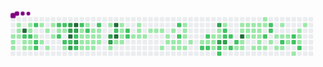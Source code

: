 <svg viewBox="-16 -32 880 192" width="880" height="192" xmlns="http://www.w3.org/2000/svg"><style>@keyframes c0{.94%{fill:var(--c1)}.96%,to{fill:var(--ce)}}@keyframes c1{1.1%{fill:var(--c1)}1.12%,to{fill:var(--ce)}}@keyframes c2{1.26%{fill:var(--c1)}1.28%,to{fill:var(--ce)}}@keyframes c3{.47%{fill:var(--c1)}.49%,to{fill:var(--ce)}}@keyframes c4{.63%{fill:var(--c1)}.65%,to{fill:var(--ce)}}@keyframes c5{.78%{fill:var(--c1)}.8%,to{fill:var(--ce)}}@keyframes c6{98.72%{fill:var(--c4)}98.74%,to{fill:var(--ce)}}@keyframes c7{65.49%{fill:var(--c2)}65.51%,to{fill:var(--ce)}}@keyframes c8{2.06%{fill:var(--c1)}2.08%,to{fill:var(--ce)}}@keyframes c9{1.58%{fill:var(--c1)}1.6%,to{fill:var(--ce)}}@keyframes ca{3.01%{fill:var(--c1)}3.03%,to{fill:var(--ce)}}@keyframes cb{3.17%{fill:var(--c1)}3.19%,to{fill:var(--ce)}}@keyframes cc{65.33%{fill:var(--c2)}65.35%,to{fill:var(--ce)}}@keyframes cd{1.9%{fill:var(--c1)}1.92%,to{fill:var(--ce)}}@keyframes ce{1.74%{fill:var(--c1)}1.76%,to{fill:var(--ce)}}@keyframes cf{64.85%{fill:var(--c2)}64.87%,to{fill:var(--ce)}}@keyframes cg{3.49%{fill:var(--c1)}3.51%,to{fill:var(--ce)}}@keyframes ch{65.97%{fill:var(--c2)}65.99%,to{fill:var(--ce)}}@keyframes ci{66.13%{fill:var(--c2)}66.15%,to{fill:var(--ce)}}@keyframes cj{22.09%{fill:var(--c1)}22.11%,to{fill:var(--ce)}}@keyframes ck{3.81%{fill:var(--c1)}3.83%,to{fill:var(--ce)}}@keyframes cl{22.41%{fill:var(--c1)}22.43%,to{fill:var(--ce)}}@keyframes cm{4.12%{fill:var(--c1)}4.14%,to{fill:var(--ce)}}@keyframes cn{21.77%{fill:var(--c1)}21.79%,to{fill:var(--ce)}}@keyframes co{22.72%{fill:var(--c1)}22.74%,to{fill:var(--ce)}}@keyframes cp{64.22%{fill:var(--c2)}64.24%,to{fill:var(--ce)}}@keyframes cq{46.57%{fill:var(--c1)}46.59%,to{fill:var(--ce)}}@keyframes cr{63.9%{fill:var(--c2)}63.92%,to{fill:var(--ce)}}@keyframes cs{46.89%{fill:var(--c2)}46.91%,to{fill:var(--ce)}}@keyframes ct{46.73%{fill:var(--c1)}46.75%,to{fill:var(--ce)}}@keyframes cu{63.58%{fill:var(--c2)}63.6%,to{fill:var(--ce)}}@keyframes cv{4.6%{fill:var(--c1)}4.62%,to{fill:var(--ce)}}@keyframes cw{85.2%{fill:var(--c3)}85.22%,to{fill:var(--ce)}}@keyframes cx{85.05%{fill:var(--c3)}85.07%,to{fill:var(--ce)}}@keyframes cy{97.29%{fill:var(--c4)}97.31%,to{fill:var(--ce)}}@keyframes cz{83.77%{fill:var(--c2)}83.79%,to{fill:var(--ce)}}@keyframes c10{84.25%{fill:var(--c3)}84.27%,to{fill:var(--ce)}}@keyframes c11{96.81%{fill:var(--c4)}96.83%,to{fill:var(--ce)}}@keyframes c12{82.02%{fill:var(--c3)}82.04%,to{fill:var(--ce)}}@keyframes c13{81.87%{fill:var(--c2)}81.89%,to{fill:var(--ce)}}@keyframes c14{83.93%{fill:var(--c3)}83.95%,to{fill:var(--ce)}}@keyframes c15{62.79%{fill:var(--c2)}62.81%,to{fill:var(--ce)}}@keyframes c16{61.99%{fill:var(--c2)}62.01%,to{fill:var(--ce)}}@keyframes c17{48.8%{fill:var(--c1)}48.82%,to{fill:var(--ce)}}@keyframes c18{6.99%{fill:var(--c1)}7.01%,to{fill:var(--ce)}}@keyframes c19{7.14%{fill:var(--c1)}7.16%,to{fill:var(--ce)}}@keyframes c1a{5.4%{fill:var(--c1)}5.42%,to{fill:var(--ce)}}@keyframes c1b{20.18%{fill:var(--c1)}20.2%,to{fill:var(--ce)}}@keyframes c1c{48.96%{fill:var(--c2)}48.98%,to{fill:var(--ce)}}@keyframes c1d{6.83%{fill:var(--c1)}6.85%,to{fill:var(--ce)}}@keyframes c1e{7.3%{fill:var(--c1)}7.32%,to{fill:var(--ce)}}@keyframes c1f{5.55%{fill:var(--c1)}5.57%,to{fill:var(--ce)}}@keyframes c1g{6.51%{fill:var(--c1)}6.53%,to{fill:var(--ce)}}@keyframes c1h{6.67%{fill:var(--c1)}6.69%,to{fill:var(--ce)}}@keyframes c1i{5.87%{fill:var(--c1)}5.89%,to{fill:var(--ce)}}@keyframes c1j{5.71%{fill:var(--c1)}5.73%,to{fill:var(--ce)}}@keyframes c1k{61.52%{fill:var(--c2)}61.54%,to{fill:var(--ce)}}@keyframes c1l{6.35%{fill:var(--c1)}6.37%,to{fill:var(--ce)}}@keyframes c1m{6.19%{fill:var(--c1)}6.21%,to{fill:var(--ce)}}@keyframes c1n{6.03%{fill:var(--c1)}6.05%,to{fill:var(--ce)}}@keyframes c1o{19.23%{fill:var(--c1)}19.25%,to{fill:var(--ce)}}@keyframes c1p{86.95%{fill:var(--c3)}86.97%,to{fill:var(--ce)}}@keyframes c1q{87.11%{fill:var(--c3)}87.13%,to{fill:var(--ce)}}@keyframes c1r{8.1%{fill:var(--c1)}8.12%,to{fill:var(--ce)}}@keyframes c1s{95.7%{fill:var(--c4)}95.72%,to{fill:var(--ce)}}@keyframes c1t{60.88%{fill:var(--c2)}60.9%,to{fill:var(--ce)}}@keyframes c1u{95.38%{fill:var(--c4)}95.4%,to{fill:var(--ce)}}@keyframes c1v{8.42%{fill:var(--c1)}8.44%,to{fill:var(--ce)}}@keyframes c1w{9.05%{fill:var(--c1)}9.07%,to{fill:var(--ce)}}@keyframes c1x{8.89%{fill:var(--c1)}8.91%,to{fill:var(--ce)}}@keyframes c1y{8.73%{fill:var(--c1)}8.75%,to{fill:var(--ce)}}@keyframes c1z{8.58%{fill:var(--c1)}8.6%,to{fill:var(--ce)}}@keyframes c20{60.24%{fill:var(--c2)}60.26%,to{fill:var(--ce)}}@keyframes c21{60.4%{fill:var(--c2)}60.42%,to{fill:var(--ce)}}@keyframes c22{17.96%{fill:var(--c1)}17.98%,to{fill:var(--ce)}}@keyframes c23{9.53%{fill:var(--c1)}9.55%,to{fill:var(--ce)}}@keyframes c24{9.69%{fill:var(--c1)}9.71%,to{fill:var(--ce)}}@keyframes c25{9.85%{fill:var(--c1)}9.87%,to{fill:var(--ce)}}@keyframes c26{10.01%{fill:var(--c1)}10.03%,to{fill:var(--ce)}}@keyframes c27{10.32%{fill:var(--c1)}10.34%,to{fill:var(--ce)}}@keyframes c28{10.48%{fill:var(--c1)}10.5%,to{fill:var(--ce)}}@keyframes c29{10.64%{fill:var(--c1)}10.66%,to{fill:var(--ce)}}@keyframes c2a{16.84%{fill:var(--c1)}16.86%,to{fill:var(--ce)}}@keyframes c2b{16.05%{fill:var(--c1)}16.07%,to{fill:var(--ce)}}@keyframes c2c{15.89%{fill:var(--c1)}15.91%,to{fill:var(--ce)}}@keyframes c2d{10.96%{fill:var(--c1)}10.98%,to{fill:var(--ce)}}@keyframes c2e{15.73%{fill:var(--c1)}15.75%,to{fill:var(--ce)}}@keyframes c2f{16.52%{fill:var(--c1)}16.54%,to{fill:var(--ce)}}@keyframes c2g{58.65%{fill:var(--c2)}58.67%,to{fill:var(--ce)}}@keyframes c2h{58.34%{fill:var(--c2)}58.36%,to{fill:var(--ce)}}@keyframes c2i{15.57%{fill:var(--c1)}15.59%,to{fill:var(--ce)}}@keyframes c2j{15.41%{fill:var(--c1)}15.43%,to{fill:var(--ce)}}@keyframes c2k{11.44%{fill:var(--c1)}11.46%,to{fill:var(--ce)}}@keyframes c2l{11.28%{fill:var(--c1)}11.3%,to{fill:var(--ce)}}@keyframes c2m{12.07%{fill:var(--c1)}12.09%,to{fill:var(--ce)}}@keyframes c2n{15.25%{fill:var(--c1)}15.27%,to{fill:var(--ce)}}@keyframes c2o{12.39%{fill:var(--c1)}12.41%,to{fill:var(--ce)}}@keyframes c2p{12.71%{fill:var(--c1)}12.73%,to{fill:var(--ce)}}@keyframes c2q{56.11%{fill:var(--c2)}56.13%,to{fill:var(--ce)}}@keyframes c2r{55.63%{fill:var(--c2)}55.65%,to{fill:var(--ce)}}@keyframes c2s{12.87%{fill:var(--c1)}12.89%,to{fill:var(--ce)}}@keyframes c2t{55.95%{fill:var(--c2)}55.97%,to{fill:var(--ce)}}@keyframes c2u{13.19%{fill:var(--c1)}13.21%,to{fill:var(--ce)}}@keyframes c2v{13.03%{fill:var(--c1)}13.05%,to{fill:var(--ce)}}@keyframes c2w{14.14%{fill:var(--c1)}14.16%,to{fill:var(--ce)}}@keyframes c2x{90.93%{fill:var(--c3)}90.95%,to{fill:var(--ce)}}@keyframes c2y{13.5%{fill:var(--c1)}13.52%,to{fill:var(--ce)}}@keyframes c2z{13.34%{fill:var(--c1)}13.36%,to{fill:var(--ce)}}@keyframes c30{90.13%{fill:var(--c3)}90.15%,to{fill:var(--ce)}}@keyframes c31{56.91%{fill:var(--c2)}56.93%,to{fill:var(--ce)}}@keyframes c32{56.75%{fill:var(--c2)}56.77%,to{fill:var(--ce)}}@keyframes c33{28.45%{fill:var(--c1)}28.47%,to{fill:var(--ce)}}@keyframes c34{55%{fill:var(--c2)}55.02%,to{fill:var(--ce)}}@keyframes c35{54.84%{fill:var(--c2)}54.86%,to{fill:var(--ce)}}@keyframes c36{90.29%{fill:var(--c3)}90.31%,to{fill:var(--ce)}}@keyframes c37{53.89%{fill:var(--c1)}53.91%,to{fill:var(--ce)}}@keyframes c38{54.68%{fill:var(--c2)}54.7%,to{fill:var(--ce)}}@keyframes c39{54.04%{fill:var(--c2)}54.06%,to{fill:var(--ce)}}@keyframes c3a{54.36%{fill:var(--c2)}54.38%,to{fill:var(--ce)}}@keyframes c3b{35.76%{fill:var(--c1)}35.78%,to{fill:var(--ce)}}@keyframes c3c{28.92%{fill:var(--c1)}28.94%,to{fill:var(--ce)}}@keyframes c3d{31.31%{fill:var(--c1)}31.33%,to{fill:var(--ce)}}@keyframes c3e{91.88%{fill:var(--c4)}91.9%,to{fill:var(--ce)}}@keyframes c3f{35.13%{fill:var(--c1)}35.15%,to{fill:var(--ce)}}@keyframes c3g{34.97%{fill:var(--c1)}34.99%,to{fill:var(--ce)}}@keyframes c3h{29.08%{fill:var(--c1)}29.1%,to{fill:var(--ce)}}@keyframes c3i{31.15%{fill:var(--c1)}31.17%,to{fill:var(--ce)}}@keyframes c3j{31.95%{fill:var(--c1)}31.97%,to{fill:var(--ce)}}@keyframes c3k{29.24%{fill:var(--c1)}29.26%,to{fill:var(--ce)}}@keyframes c3l{30.99%{fill:var(--c1)}31.01%,to{fill:var(--ce)}}@keyframes c3m{32.1%{fill:var(--c1)}32.12%,to{fill:var(--ce)}}@keyframes c3n{34.65%{fill:var(--c1)}34.67%,to{fill:var(--ce)}}@keyframes c3o{29.4%{fill:var(--c1)}29.42%,to{fill:var(--ce)}}@keyframes c3p{30.2%{fill:var(--c1)}30.22%,to{fill:var(--ce)}}@keyframes c3q{32.26%{fill:var(--c1)}32.28%,to{fill:var(--ce)}}@keyframes c3r{32.42%{fill:var(--c1)}32.44%,to{fill:var(--ce)}}@keyframes c3s{34.49%{fill:var(--c1)}34.51%,to{fill:var(--ce)}}@keyframes c3t{29.72%{fill:var(--c1)}29.74%,to{fill:var(--ce)}}@keyframes c3u{29.56%{fill:var(--c1)}29.58%,to{fill:var(--ce)}}@keyframes c3v{73.12%{fill:var(--c2)}73.14%,to{fill:var(--ce)}}@keyframes c3w{34.33%{fill:var(--c1)}34.35%,to{fill:var(--ce)}}@keyframes c3x{73.6%{fill:var(--c2)}73.62%,to{fill:var(--ce)}}@keyframes c3y{73.44%{fill:var(--c2)}73.46%,to{fill:var(--ce)}}@keyframes c3z{32.74%{fill:var(--c1)}32.76%,to{fill:var(--ce)}}@keyframes c40{33.06%{fill:var(--c1)}33.08%,to{fill:var(--ce)}}@keyframes c41{34.01%{fill:var(--c1)}34.03%,to{fill:var(--ce)}}@keyframes c42{39.58%{fill:var(--c1)}39.6%,to{fill:var(--ce)}}@keyframes c43{33.22%{fill:var(--c1)}33.24%,to{fill:var(--ce)}}@keyframes c44{74.39%{fill:var(--c2)}74.41%,to{fill:var(--ce)}}@keyframes c45{33.85%{fill:var(--c1)}33.87%,to{fill:var(--ce)}}@keyframes c46{33.38%{fill:var(--c1)}33.4%,to{fill:var(--ce)}}@keyframes c47{33.54%{fill:var(--c1)}33.56%,to{fill:var(--ce)}}@keyframes c48{74.87%{fill:var(--c2)}74.89%,to{fill:var(--ce)}}@keyframes c49{74.71%{fill:var(--c2)}74.73%,to{fill:var(--ce)}}@keyframes c4a{37.51%{fill:var(--c1)}37.53%,to{fill:var(--ce)}}@keyframes c4b{38.62%{fill:var(--c1)}38.64%,to{fill:var(--ce)}}@keyframes c4c{38.46%{fill:var(--c1)}38.48%,to{fill:var(--ce)}}@keyframes c4d{38.3%{fill:var(--c1)}38.32%,to{fill:var(--ce)}}@keyframes c4e{75.35%{fill:var(--c2)}75.37%,to{fill:var(--ce)}}@keyframes c4f{38.94%{fill:var(--c1)}38.96%,to{fill:var(--ce)}}@keyframes u0{.47%{transform:scale(0,1)}.49%,.63%{transform:scale(.01,1)}.65%,.78%{transform:scale(.02,1)}.8%,.94%{transform:scale(.03,1)}.96%,1.1%{transform:scale(.04,1)}1.12%,1.26%{transform:scale(.05,1)}1.28%,1.58%{transform:scale(.06,1)}1.6%,1.74%{transform:scale(.07,1)}1.76%,1.9%{transform:scale(.08,1)}1.92%,2.06%{transform:scale(.09,1)}2.08%,3.01%,3.03%,3.17%{transform:scale(.1,1)}3.19%,3.49%{transform:scale(.11,1)}3.51%,3.81%{transform:scale(.12,1)}3.83%,4.12%{transform:scale(.13,1)}4.14%,4.6%{transform:scale(.14,1)}4.62%,5.4%{transform:scale(.15,1)}5.42%,5.55%{transform:scale(.16,1)}5.57%,5.71%{transform:scale(.17,1)}5.73%,5.87%{transform:scale(.18,1)}5.89%,6.03%{transform:scale(.19,1)}6.05%,6.19%{transform:scale(.2,1)}6.21%,6.35%{transform:scale(.21,1)}6.37%,6.51%{transform:scale(.22,1)}6.53%,6.67%{transform:scale(.23,1)}6.69%,6.83%{transform:scale(.24,1)}6.85%,6.99%{transform:scale(.25,1)}7.01%,7.14%{transform:scale(.26,1)}7.16%,7.3%{transform:scale(.27,1)}7.32%,8.1%{transform:scale(.28,1)}8.12%,8.42%{transform:scale(.29,1)}8.44%,8.58%,8.6%,8.73%{transform:scale(.3,1)}8.75%,8.89%{transform:scale(.31,1)}8.91%,9.05%{transform:scale(.32,1)}9.07%,9.53%{transform:scale(.33,1)}9.55%,9.69%{transform:scale(.34,1)}9.71%,9.85%{transform:scale(.35,1)}10.01%,9.87%{transform:scale(.36,1)}10.03%,10.32%{transform:scale(.37,1)}10.34%,10.48%{transform:scale(.38,1)}10.5%,10.64%{transform:scale(.39,1)}10.66%,10.96%{transform:scale(.4,1)}10.98%,11.28%{transform:scale(.41,1)}11.3%,11.44%{transform:scale(.42,1)}11.46%,12.07%{transform:scale(.43,1)}12.09%,12.39%{transform:scale(.44,1)}12.41%,12.71%{transform:scale(.45,1)}12.73%,12.87%{transform:scale(.46,1)}12.89%,13.03%{transform:scale(.47,1)}13.05%,13.19%{transform:scale(.48,1)}13.21%,13.34%{transform:scale(.49,1)}13.36%,13.5%,13.52%,14.14%{transform:scale(.5,1)}14.16%,15.25%{transform:scale(.51,1)}15.27%,15.41%{transform:scale(.52,1)}15.43%,15.57%{transform:scale(.53,1)}15.59%,15.73%{transform:scale(.54,1)}15.75%,15.89%{transform:scale(.55,1)}15.91%,16.05%{transform:scale(.56,1)}16.07%,16.52%{transform:scale(.57,1)}16.54%,16.84%{transform:scale(.58,1)}16.86%,17.96%{transform:scale(.59,1)}17.98%,19.23%{transform:scale(.6,1)}19.25%,20.18%{transform:scale(.61,1)}20.2%,21.77%{transform:scale(.62,1)}21.79%,22.09%{transform:scale(.63,1)}22.11%,22.41%{transform:scale(.64,1)}22.43%,22.72%{transform:scale(.65,1)}22.74%,28.45%{transform:scale(.66,1)}28.47%,28.92%{transform:scale(.67,1)}28.94%,29.08%{transform:scale(.68,1)}29.1%,29.24%{transform:scale(.69,1)}29.26%,29.4%,29.42%,29.56%{transform:scale(.7,1)}29.58%,29.72%{transform:scale(.71,1)}29.74%,30.2%{transform:scale(.72,1)}30.22%,30.99%{transform:scale(.73,1)}31.01%,31.15%{transform:scale(.74,1)}31.17%,31.31%{transform:scale(.75,1)}31.33%,31.95%{transform:scale(.76,1)}31.97%,32.1%{transform:scale(.77,1)}32.12%,32.26%{transform:scale(.78,1)}32.28%,32.42%{transform:scale(.79,1)}32.44%,32.74%{transform:scale(.8,1)}32.76%,33.06%{transform:scale(.81,1)}33.08%,33.22%{transform:scale(.82,1)}33.24%,33.38%{transform:scale(.83,1)}33.4%,33.54%{transform:scale(.84,1)}33.56%,33.85%{transform:scale(.85,1)}33.87%,34.01%{transform:scale(.86,1)}34.03%,34.33%{transform:scale(.87,1)}34.35%,34.49%{transform:scale(.88,1)}34.51%,34.65%{transform:scale(.89,1)}34.67%,34.97%,34.99%,35.13%{transform:scale(.9,1)}35.15%,35.76%{transform:scale(.91,1)}35.78%,37.51%{transform:scale(.92,1)}37.53%,38.3%{transform:scale(.93,1)}38.32%,38.46%{transform:scale(.94,1)}38.48%,38.62%{transform:scale(.95,1)}38.64%,38.94%{transform:scale(.96,1)}38.96%,39.58%{transform:scale(.97,1)}39.6%,46.57%{transform:scale(.98,1)}46.59%,46.73%{transform:scale(.99,1)}46.75%,to{transform:scale(1,1)}}@keyframes u1{46.89%{transform:scale(0,1)}46.91%,to{transform:scale(1,1)}}@keyframes u2{48.8%{transform:scale(0,1)}48.82%,to{transform:scale(1,1)}}@keyframes u3{48.96%{transform:scale(0,1)}48.98%,to{transform:scale(1,1)}}@keyframes u4{53.89%{transform:scale(0,1)}53.91%,to{transform:scale(1,1)}}@keyframes u5{54.04%{transform:scale(0,1)}54.06%,54.36%{transform:scale(.03,1)}54.38%,54.68%{transform:scale(.06,1)}54.7%,54.84%{transform:scale(.09,1)}54.86%,55%{transform:scale(.12,1)}55.02%,55.63%{transform:scale(.15,1)}55.65%,55.95%{transform:scale(.18,1)}55.97%,56.11%{transform:scale(.21,1)}56.13%,56.75%{transform:scale(.24,1)}56.77%,56.91%{transform:scale(.26,1)}56.93%,58.34%{transform:scale(.29,1)}58.36%,58.65%{transform:scale(.32,1)}58.67%,60.24%{transform:scale(.35,1)}60.26%,60.4%{transform:scale(.38,1)}60.42%,60.88%{transform:scale(.41,1)}60.9%,61.52%{transform:scale(.44,1)}61.54%,61.99%{transform:scale(.47,1)}62.01%,62.79%{transform:scale(.5,1)}62.81%,63.58%{transform:scale(.53,1)}63.6%,63.9%{transform:scale(.56,1)}63.92%,64.22%{transform:scale(.59,1)}64.24%,64.85%{transform:scale(.62,1)}64.87%,65.33%{transform:scale(.65,1)}65.35%,65.49%{transform:scale(.68,1)}65.51%,65.97%{transform:scale(.71,1)}65.99%,66.13%{transform:scale(.74,1)}66.15%,73.12%{transform:scale(.76,1)}73.14%,73.44%{transform:scale(.79,1)}73.46%,73.6%{transform:scale(.82,1)}73.62%,74.39%{transform:scale(.85,1)}74.41%,74.71%{transform:scale(.88,1)}74.73%,74.87%{transform:scale(.91,1)}74.89%,75.35%{transform:scale(.94,1)}75.37%,81.87%{transform:scale(.97,1)}81.89%,to{transform:scale(1,1)}}@keyframes u6{82.02%{transform:scale(0,1)}82.04%,to{transform:scale(1,1)}}@keyframes u7{83.77%{transform:scale(0,1)}83.79%,to{transform:scale(1,1)}}@keyframes u8{83.93%{transform:scale(0,1)}83.95%,84.25%{transform:scale(.11,1)}84.27%,85.05%{transform:scale(.22,1)}85.07%,85.2%{transform:scale(.33,1)}85.22%,86.95%{transform:scale(.44,1)}86.97%,87.11%{transform:scale(.56,1)}87.13%,90.13%{transform:scale(.67,1)}90.15%,90.29%{transform:scale(.78,1)}90.31%,90.93%{transform:scale(.89,1)}90.95%,to{transform:scale(1,1)}}@keyframes u9{91.88%{transform:scale(0,1)}91.9%,95.38%{transform:scale(.17,1)}95.4%,95.7%{transform:scale(.33,1)}95.72%,96.81%{transform:scale(.5,1)}96.83%,97.29%{transform:scale(.67,1)}97.31%,98.72%{transform:scale(.83,1)}98.74%,to{transform:scale(1,1)}}@keyframes s0{0%,99.84%{transform:translate(0,-16px)}.16%{transform:translate(0,0)}.32%{transform:translate(16px,0)}.79%{transform:translate(16px,48px)}.95%{transform:translate(0,48px)}1.27%{transform:translate(0,80px)}1.75%{transform:translate(48px,80px)}1.91%{transform:translate(48px,64px)}2.23%{transform:translate(16px,64px)}2.7%{transform:translate(16px,16px)}3.02%,65.02%{transform:translate(48px,16px)}3.18%{transform:translate(48px,32px)}3.34%{transform:translate(64px,32px)}3.5%{transform:translate(64px,48px)}3.66%{transform:translate(80px,48px)}3.82%{transform:translate(80px,64px)}3.97%{transform:translate(96px,64px)}4.13%{transform:translate(96px,80px)}4.61%,66.93%{transform:translate(144px,80px)}4.77%,63.28%,67.09%,83.31%{transform:translate(144px,96px)}5.25%,82.83%{transform:translate(192px,96px)}5.41%,62.64%,81.4%{transform:translate(192px,80px)}5.72%{transform:translate(224px,80px)}5.88%{transform:translate(224px,64px)}6.04%{transform:translate(240px,64px)}6.36%{transform:translate(240px,32px)}6.52%{transform:translate(224px,32px)}48.33%,6.68%{transform:translate(224px,48px)}48.65%,7%,81.72%{transform:translate(192px,48px)}7.15%{transform:translate(192px,64px)}7.79%{transform:translate(256px,64px)}7.95%{transform:translate(256px,80px)}8.27%{transform:translate(288px,80px)}8.43%{transform:translate(288px,64px)}8.59%{transform:translate(304px,64px)}9.06%{transform:translate(304px,16px)}9.54%{transform:translate(352px,16px)}9.86%{transform:translate(352px,48px)}10.17%{transform:translate(384px,48px)}10.33%{transform:translate(384px,32px)}11.29%,11.92%{transform:translate(480px,32px)}11.45%{transform:translate(480px,16px)}11.61%{transform:translate(496px,16px)}11.76%{transform:translate(496px,32px)}12.24%{transform:translate(480px,64px)}13.04%{transform:translate(560px,64px)}13.2%,57.39%{transform:translate(560px,48px)}13.35%{transform:translate(576px,48px)}13.51%,91.1%{transform:translate(576px,32px)}13.67%{transform:translate(560px,32px)}14.31%{transform:translate(560px,96px)}14.79%{transform:translate(512px,96px)}14.94%{transform:translate(512px,80px)}15.42%{transform:translate(464px,80px)}15.58%{transform:translate(464px,64px)}15.9%{transform:translate(432px,64px)}16.06%{transform:translate(432px,48px)}16.22%{transform:translate(448px,48px)}16.53%{transform:translate(448px,80px)}16.85%{transform:translate(416px,80px)}17.17%{transform:translate(416px,48px)}17.97%{transform:translate(336px,48px)}18.44%{transform:translate(336px,0)}19.08%,86.49%{transform:translate(272px,0)}19.24%,61.21%{transform:translate(272px,16px)}19.4%{transform:translate(256px,16px)}19.55%{transform:translate(256px,0)}20.03%{transform:translate(208px,0)}20.19%{transform:translate(208px,16px)}20.35%{transform:translate(224px,16px)}20.51%,47.85%{transform:translate(224px,0)}21.62%,23.53%,46.1%{transform:translate(112px,0)}21.78%{transform:translate(112px,16px)}22.1%{transform:translate(80px,16px)}22.26%{transform:translate(80px,32px)}22.58%,23.21%,46.42%{transform:translate(112px,32px)}22.73%{transform:translate(112px,48px)}22.89%{transform:translate(96px,48px)}23.05%{transform:translate(96px,32px)}28.3%{transform:translate(592px,0)}28.46%,90.78%{transform:translate(592px,16px)}29.57%,30.52%{transform:translate(704px,16px)}29.73%{transform:translate(704px,0)}29.89%{transform:translate(688px,0)}30.21%{transform:translate(688px,32px)}30.37%{transform:translate(704px,32px)}30.84%{transform:translate(672px,16px)}31%{transform:translate(672px,32px)}31.32%,91.73%{transform:translate(640px,32px)}31.48%{transform:translate(640px,16px)}31.64%{transform:translate(656px,16px)}31.96%{transform:translate(656px,48px)}32.27%{transform:translate(688px,48px)}32.43%{transform:translate(688px,64px)}32.91%{transform:translate(736px,64px)}33.07%{transform:translate(736px,48px)}33.39%{transform:translate(768px,48px)}33.7%{transform:translate(768px,80px)}34.98%{transform:translate(640px,80px)}35.14%{transform:translate(640px,64px)}35.29%{transform:translate(656px,64px)}35.45%{transform:translate(656px,80px)}35.77%,54.21%{transform:translate(624px,80px)}35.93%{transform:translate(624px,96px)}37.84%{transform:translate(816px,96px)}38.16%{transform:translate(816px,64px)}38.31%{transform:translate(800px,64px)}38.63%{transform:translate(800px,32px)}38.79%{transform:translate(816px,32px)}38.95%{transform:translate(816px,16px)}39.75%{transform:translate(736px,16px)}39.9%{transform:translate(736px,0)}46.74%,97.62%{transform:translate(144px,32px)}47.06%{transform:translate(144px,0)}48.81%,82.19%{transform:translate(192px,32px)}48.97%{transform:translate(208px,32px)}49.6%{transform:translate(208px,96px)}52.46%{transform:translate(496px,96px)}52.62%{transform:translate(496px,112px)}53.58%{transform:translate(592px,112px)}53.9%{transform:translate(592px,80px)}54.53%{transform:translate(624px,48px)}54.85%{transform:translate(592px,48px)}55.01%{transform:translate(592px,32px)}55.48%{transform:translate(544px,32px)}55.96%{transform:translate(544px,80px)}56.12%{transform:translate(528px,80px)}56.28%{transform:translate(528px,96px)}56.76%{transform:translate(576px,96px)}56.92%{transform:translate(576px,80px)}57.07%{transform:translate(560px,80px)}58.35%{transform:translate(464px,48px)}58.66%{transform:translate(464px,16px)}60.1%{transform:translate(320px,16px)}60.41%{transform:translate(320px,48px)}60.57%{transform:translate(304px,48px)}60.73%{transform:translate(304px,32px)}61.05%{transform:translate(272px,32px)}62%{transform:translate(192px,16px)}62.8%,84.1%{transform:translate(176px,80px)}62.96%{transform:translate(176px,96px)}63.75%,97.46%{transform:translate(144px,48px)}63.91%{transform:translate(128px,48px)}64.23%{transform:translate(128px,16px)}65.34%{transform:translate(48px,48px)}65.5%{transform:translate(32px,48px)}65.66%{transform:translate(32px,64px)}65.98%{transform:translate(64px,64px)}66.14%{transform:translate(64px,80px)}72.66%{transform:translate(704px,96px)}73.13%{transform:translate(704px,48px)}73.29%{transform:translate(720px,48px)}73.61%{transform:translate(720px,16px)}73.93%{transform:translate(752px,16px)}74.4%{transform:translate(752px,64px)}74.72%{transform:translate(784px,64px)}74.88%{transform:translate(784px,48px)}75.04%{transform:translate(800px,48px)}75.36%{transform:translate(800px,80px)}81.88%{transform:translate(176px,48px)}82.03%,84.9%{transform:translate(176px,32px)}83.62%{transform:translate(144px,64px)}83.94%,84.58%{transform:translate(176px,64px)}84.26%{transform:translate(160px,80px)}84.42%{transform:translate(160px,64px)}85.06%{transform:translate(160px,32px)}85.37%{transform:translate(160px,0)}87.12%{transform:translate(272px,64px)}90.3%{transform:translate(592px,64px)}90.94%{transform:translate(576px,16px)}91.89%{transform:translate(640px,48px)}95.39%{transform:translate(288px,48px)}95.71%{transform:translate(288px,16px)}96.98%{transform:translate(160px,16px)}97.3%{transform:translate(160px,48px)}98.73%{transform:translate(32px,32px)}99.05%{transform:translate(32px,0)}99.21%{transform:translate(48px,0)}99.36%{transform:translate(48px,-16px)}}@keyframes s1{0%,99.84%{transform:translate(16px,-16px)}.16%{transform:translate(0,-16px)}.32%{transform:translate(0,0)}.48%{transform:translate(16px,0)}.95%{transform:translate(16px,48px)}1.11%{transform:translate(0,48px)}1.43%{transform:translate(0,80px)}1.91%{transform:translate(48px,80px)}2.07%{transform:translate(48px,64px)}2.38%{transform:translate(16px,64px)}2.86%{transform:translate(16px,16px)}3.18%,65.18%{transform:translate(48px,16px)}3.34%{transform:translate(48px,32px)}3.5%{transform:translate(64px,32px)}3.66%{transform:translate(64px,48px)}3.82%{transform:translate(80px,48px)}3.97%{transform:translate(80px,64px)}4.13%{transform:translate(96px,64px)}4.29%{transform:translate(96px,80px)}4.77%,67.09%{transform:translate(144px,80px)}4.93%,63.43%,67.25%,83.47%{transform:translate(144px,96px)}5.41%,82.99%{transform:translate(192px,96px)}5.56%,62.8%,81.56%{transform:translate(192px,80px)}5.88%{transform:translate(224px,80px)}6.04%{transform:translate(224px,64px)}6.2%{transform:translate(240px,64px)}6.52%{transform:translate(240px,32px)}6.68%{transform:translate(224px,32px)}48.49%,6.84%{transform:translate(224px,48px)}48.81%,7.15%,81.88%{transform:translate(192px,48px)}7.31%{transform:translate(192px,64px)}7.95%{transform:translate(256px,64px)}8.11%{transform:translate(256px,80px)}8.43%{transform:translate(288px,80px)}8.59%{transform:translate(288px,64px)}8.74%{transform:translate(304px,64px)}9.22%{transform:translate(304px,16px)}9.7%{transform:translate(352px,16px)}10.02%{transform:translate(352px,48px)}10.33%{transform:translate(384px,48px)}10.49%{transform:translate(384px,32px)}11.45%,12.08%{transform:translate(480px,32px)}11.61%{transform:translate(480px,16px)}11.76%{transform:translate(496px,16px)}11.92%{transform:translate(496px,32px)}12.4%{transform:translate(480px,64px)}13.2%{transform:translate(560px,64px)}13.35%,57.55%{transform:translate(560px,48px)}13.51%{transform:translate(576px,48px)}13.67%,91.26%{transform:translate(576px,32px)}13.83%{transform:translate(560px,32px)}14.47%{transform:translate(560px,96px)}14.94%{transform:translate(512px,96px)}15.1%{transform:translate(512px,80px)}15.58%{transform:translate(464px,80px)}15.74%{transform:translate(464px,64px)}16.06%{transform:translate(432px,64px)}16.22%{transform:translate(432px,48px)}16.38%{transform:translate(448px,48px)}16.69%{transform:translate(448px,80px)}17.01%{transform:translate(416px,80px)}17.33%{transform:translate(416px,48px)}18.12%{transform:translate(336px,48px)}18.6%{transform:translate(336px,0)}19.24%,86.65%{transform:translate(272px,0)}19.4%,61.37%{transform:translate(272px,16px)}19.55%{transform:translate(256px,16px)}19.71%{transform:translate(256px,0)}20.19%{transform:translate(208px,0)}20.35%{transform:translate(208px,16px)}20.51%{transform:translate(224px,16px)}20.67%,48.01%{transform:translate(224px,0)}21.78%,23.69%,46.26%{transform:translate(112px,0)}21.94%{transform:translate(112px,16px)}22.26%{transform:translate(80px,16px)}22.42%{transform:translate(80px,32px)}22.73%,23.37%,46.58%{transform:translate(112px,32px)}22.89%{transform:translate(112px,48px)}23.05%{transform:translate(96px,48px)}23.21%{transform:translate(96px,32px)}28.46%{transform:translate(592px,0)}28.62%,90.94%{transform:translate(592px,16px)}29.73%,30.68%{transform:translate(704px,16px)}29.89%{transform:translate(704px,0)}30.05%{transform:translate(688px,0)}30.37%{transform:translate(688px,32px)}30.52%{transform:translate(704px,32px)}31%{transform:translate(672px,16px)}31.16%{transform:translate(672px,32px)}31.48%,91.89%{transform:translate(640px,32px)}31.64%{transform:translate(640px,16px)}31.8%{transform:translate(656px,16px)}32.11%{transform:translate(656px,48px)}32.43%{transform:translate(688px,48px)}32.59%{transform:translate(688px,64px)}33.07%{transform:translate(736px,64px)}33.23%{transform:translate(736px,48px)}33.55%{transform:translate(768px,48px)}33.86%{transform:translate(768px,80px)}35.14%{transform:translate(640px,80px)}35.29%{transform:translate(640px,64px)}35.45%{transform:translate(656px,64px)}35.61%{transform:translate(656px,80px)}35.93%,54.37%{transform:translate(624px,80px)}36.09%{transform:translate(624px,96px)}38%{transform:translate(816px,96px)}38.31%{transform:translate(816px,64px)}38.47%{transform:translate(800px,64px)}38.79%{transform:translate(800px,32px)}38.95%{transform:translate(816px,32px)}39.11%{transform:translate(816px,16px)}39.9%{transform:translate(736px,16px)}40.06%{transform:translate(736px,0)}46.9%,97.77%{transform:translate(144px,32px)}47.22%{transform:translate(144px,0)}48.97%,82.35%{transform:translate(192px,32px)}49.13%{transform:translate(208px,32px)}49.76%{transform:translate(208px,96px)}52.62%{transform:translate(496px,96px)}52.78%{transform:translate(496px,112px)}53.74%{transform:translate(592px,112px)}54.05%{transform:translate(592px,80px)}54.69%{transform:translate(624px,48px)}55.01%{transform:translate(592px,48px)}55.17%{transform:translate(592px,32px)}55.64%{transform:translate(544px,32px)}56.12%{transform:translate(544px,80px)}56.28%{transform:translate(528px,80px)}56.44%{transform:translate(528px,96px)}56.92%{transform:translate(576px,96px)}57.07%{transform:translate(576px,80px)}57.23%{transform:translate(560px,80px)}58.51%{transform:translate(464px,48px)}58.82%{transform:translate(464px,16px)}60.25%{transform:translate(320px,16px)}60.57%{transform:translate(320px,48px)}60.73%{transform:translate(304px,48px)}60.89%{transform:translate(304px,32px)}61.21%{transform:translate(272px,32px)}62.16%{transform:translate(192px,16px)}62.96%,84.26%{transform:translate(176px,80px)}63.12%{transform:translate(176px,96px)}63.91%,97.62%{transform:translate(144px,48px)}64.07%{transform:translate(128px,48px)}64.39%{transform:translate(128px,16px)}65.5%{transform:translate(48px,48px)}65.66%{transform:translate(32px,48px)}65.82%{transform:translate(32px,64px)}66.14%{transform:translate(64px,64px)}66.3%{transform:translate(64px,80px)}72.81%{transform:translate(704px,96px)}73.29%{transform:translate(704px,48px)}73.45%{transform:translate(720px,48px)}73.77%{transform:translate(720px,16px)}74.09%{transform:translate(752px,16px)}74.56%{transform:translate(752px,64px)}74.88%{transform:translate(784px,64px)}75.04%{transform:translate(784px,48px)}75.2%{transform:translate(800px,48px)}75.52%{transform:translate(800px,80px)}82.03%{transform:translate(176px,48px)}82.19%,85.06%{transform:translate(176px,32px)}83.78%{transform:translate(144px,64px)}84.1%,84.74%{transform:translate(176px,64px)}84.42%{transform:translate(160px,80px)}84.58%{transform:translate(160px,64px)}85.21%{transform:translate(160px,32px)}85.53%{transform:translate(160px,0)}87.28%{transform:translate(272px,64px)}90.46%{transform:translate(592px,64px)}91.1%{transform:translate(576px,16px)}92.05%{transform:translate(640px,48px)}95.55%{transform:translate(288px,48px)}95.87%{transform:translate(288px,16px)}97.14%{transform:translate(160px,16px)}97.46%{transform:translate(160px,48px)}98.89%{transform:translate(32px,32px)}99.21%{transform:translate(32px,0)}99.36%{transform:translate(48px,0)}99.52%{transform:translate(48px,-16px)}}@keyframes s2{0%,99.84%{transform:translate(32px,-16px)}.32%{transform:translate(0,-16px)}.48%{transform:translate(0,0)}.64%{transform:translate(16px,0)}1.11%{transform:translate(16px,48px)}1.27%{transform:translate(0,48px)}1.59%{transform:translate(0,80px)}2.07%{transform:translate(48px,80px)}2.23%{transform:translate(48px,64px)}2.54%{transform:translate(16px,64px)}3.02%{transform:translate(16px,16px)}3.34%,65.34%{transform:translate(48px,16px)}3.5%{transform:translate(48px,32px)}3.66%{transform:translate(64px,32px)}3.82%{transform:translate(64px,48px)}3.97%{transform:translate(80px,48px)}4.13%{transform:translate(80px,64px)}4.29%{transform:translate(96px,64px)}4.45%{transform:translate(96px,80px)}4.93%,67.25%{transform:translate(144px,80px)}5.09%,63.59%,67.41%,83.62%{transform:translate(144px,96px)}5.56%,83.15%{transform:translate(192px,96px)}5.72%,62.96%,81.72%{transform:translate(192px,80px)}6.04%{transform:translate(224px,80px)}6.2%{transform:translate(224px,64px)}6.36%{transform:translate(240px,64px)}6.68%{transform:translate(240px,32px)}6.84%{transform:translate(224px,32px)}48.65%,7%{transform:translate(224px,48px)}48.97%,7.31%,82.03%{transform:translate(192px,48px)}7.47%{transform:translate(192px,64px)}8.11%{transform:translate(256px,64px)}8.27%{transform:translate(256px,80px)}8.59%{transform:translate(288px,80px)}8.74%{transform:translate(288px,64px)}8.9%{transform:translate(304px,64px)}9.38%{transform:translate(304px,16px)}9.86%{transform:translate(352px,16px)}10.17%{transform:translate(352px,48px)}10.49%{transform:translate(384px,48px)}10.65%{transform:translate(384px,32px)}11.61%,12.24%{transform:translate(480px,32px)}11.76%{transform:translate(480px,16px)}11.92%{transform:translate(496px,16px)}12.08%{transform:translate(496px,32px)}12.56%{transform:translate(480px,64px)}13.35%{transform:translate(560px,64px)}13.51%,57.71%{transform:translate(560px,48px)}13.67%{transform:translate(576px,48px)}13.83%,91.41%{transform:translate(576px,32px)}13.99%{transform:translate(560px,32px)}14.63%{transform:translate(560px,96px)}15.1%{transform:translate(512px,96px)}15.26%{transform:translate(512px,80px)}15.74%{transform:translate(464px,80px)}15.9%{transform:translate(464px,64px)}16.22%{transform:translate(432px,64px)}16.38%{transform:translate(432px,48px)}16.53%{transform:translate(448px,48px)}16.85%{transform:translate(448px,80px)}17.17%{transform:translate(416px,80px)}17.49%{transform:translate(416px,48px)}18.28%{transform:translate(336px,48px)}18.76%{transform:translate(336px,0)}19.4%,86.8%{transform:translate(272px,0)}19.55%,61.53%{transform:translate(272px,16px)}19.71%{transform:translate(256px,16px)}19.87%{transform:translate(256px,0)}20.35%{transform:translate(208px,0)}20.51%{transform:translate(208px,16px)}20.67%{transform:translate(224px,16px)}20.83%,48.17%{transform:translate(224px,0)}21.94%,23.85%,46.42%{transform:translate(112px,0)}22.1%{transform:translate(112px,16px)}22.42%{transform:translate(80px,16px)}22.58%{transform:translate(80px,32px)}22.89%,23.53%,46.74%{transform:translate(112px,32px)}23.05%{transform:translate(112px,48px)}23.21%{transform:translate(96px,48px)}23.37%{transform:translate(96px,32px)}28.62%{transform:translate(592px,0)}28.78%,91.1%{transform:translate(592px,16px)}29.89%,30.84%{transform:translate(704px,16px)}30.05%{transform:translate(704px,0)}30.21%{transform:translate(688px,0)}30.52%{transform:translate(688px,32px)}30.68%{transform:translate(704px,32px)}31.16%{transform:translate(672px,16px)}31.32%{transform:translate(672px,32px)}31.64%,92.05%{transform:translate(640px,32px)}31.8%{transform:translate(640px,16px)}31.96%{transform:translate(656px,16px)}32.27%{transform:translate(656px,48px)}32.59%{transform:translate(688px,48px)}32.75%{transform:translate(688px,64px)}33.23%{transform:translate(736px,64px)}33.39%{transform:translate(736px,48px)}33.7%{transform:translate(768px,48px)}34.02%{transform:translate(768px,80px)}35.29%{transform:translate(640px,80px)}35.45%{transform:translate(640px,64px)}35.61%{transform:translate(656px,64px)}35.77%{transform:translate(656px,80px)}36.09%,54.53%{transform:translate(624px,80px)}36.25%{transform:translate(624px,96px)}38.16%{transform:translate(816px,96px)}38.47%{transform:translate(816px,64px)}38.63%{transform:translate(800px,64px)}38.95%{transform:translate(800px,32px)}39.11%{transform:translate(816px,32px)}39.27%{transform:translate(816px,16px)}40.06%{transform:translate(736px,16px)}40.22%{transform:translate(736px,0)}47.06%,97.93%{transform:translate(144px,32px)}47.38%{transform:translate(144px,0)}49.13%,82.51%{transform:translate(192px,32px)}49.28%{transform:translate(208px,32px)}49.92%{transform:translate(208px,96px)}52.78%{transform:translate(496px,96px)}52.94%{transform:translate(496px,112px)}53.9%{transform:translate(592px,112px)}54.21%{transform:translate(592px,80px)}54.85%{transform:translate(624px,48px)}55.17%{transform:translate(592px,48px)}55.33%{transform:translate(592px,32px)}55.8%{transform:translate(544px,32px)}56.28%{transform:translate(544px,80px)}56.44%{transform:translate(528px,80px)}56.6%{transform:translate(528px,96px)}57.07%{transform:translate(576px,96px)}57.23%{transform:translate(576px,80px)}57.39%{transform:translate(560px,80px)}58.66%{transform:translate(464px,48px)}58.98%{transform:translate(464px,16px)}60.41%{transform:translate(320px,16px)}60.73%{transform:translate(320px,48px)}60.89%{transform:translate(304px,48px)}61.05%{transform:translate(304px,32px)}61.37%{transform:translate(272px,32px)}62.32%{transform:translate(192px,16px)}63.12%,84.42%{transform:translate(176px,80px)}63.28%{transform:translate(176px,96px)}64.07%,97.77%{transform:translate(144px,48px)}64.23%{transform:translate(128px,48px)}64.55%{transform:translate(128px,16px)}65.66%{transform:translate(48px,48px)}65.82%{transform:translate(32px,48px)}65.98%{transform:translate(32px,64px)}66.3%{transform:translate(64px,64px)}66.45%{transform:translate(64px,80px)}72.97%{transform:translate(704px,96px)}73.45%{transform:translate(704px,48px)}73.61%{transform:translate(720px,48px)}73.93%{transform:translate(720px,16px)}74.24%{transform:translate(752px,16px)}74.72%{transform:translate(752px,64px)}75.04%{transform:translate(784px,64px)}75.2%{transform:translate(784px,48px)}75.36%{transform:translate(800px,48px)}75.68%{transform:translate(800px,80px)}82.19%{transform:translate(176px,48px)}82.35%,85.21%{transform:translate(176px,32px)}83.94%{transform:translate(144px,64px)}84.26%,84.9%{transform:translate(176px,64px)}84.58%{transform:translate(160px,80px)}84.74%{transform:translate(160px,64px)}85.37%{transform:translate(160px,32px)}85.69%{transform:translate(160px,0)}87.44%{transform:translate(272px,64px)}90.62%{transform:translate(592px,64px)}91.26%{transform:translate(576px,16px)}92.21%{transform:translate(640px,48px)}95.71%{transform:translate(288px,48px)}96.03%{transform:translate(288px,16px)}97.3%{transform:translate(160px,16px)}97.62%{transform:translate(160px,48px)}99.05%{transform:translate(32px,32px)}99.36%{transform:translate(32px,0)}99.52%{transform:translate(48px,0)}99.68%{transform:translate(48px,-16px)}}@keyframes s3{0%,99.84%{transform:translate(48px,-16px)}.48%{transform:translate(0,-16px)}.64%{transform:translate(0,0)}.79%{transform:translate(16px,0)}1.27%{transform:translate(16px,48px)}1.43%{transform:translate(0,48px)}1.75%{transform:translate(0,80px)}2.23%{transform:translate(48px,80px)}2.38%{transform:translate(48px,64px)}2.7%{transform:translate(16px,64px)}3.18%{transform:translate(16px,16px)}3.5%,65.5%{transform:translate(48px,16px)}3.66%{transform:translate(48px,32px)}3.82%{transform:translate(64px,32px)}3.97%{transform:translate(64px,48px)}4.13%{transform:translate(80px,48px)}4.29%{transform:translate(80px,64px)}4.45%{transform:translate(96px,64px)}4.61%{transform:translate(96px,80px)}5.09%,67.41%{transform:translate(144px,80px)}5.25%,63.75%,67.57%,83.78%{transform:translate(144px,96px)}5.72%,83.31%{transform:translate(192px,96px)}5.88%,63.12%,81.88%{transform:translate(192px,80px)}6.2%{transform:translate(224px,80px)}6.36%{transform:translate(224px,64px)}6.52%{transform:translate(240px,64px)}6.84%{transform:translate(240px,32px)}7%{transform:translate(224px,32px)}48.81%,7.15%{transform:translate(224px,48px)}49.13%,7.47%,82.19%{transform:translate(192px,48px)}7.63%{transform:translate(192px,64px)}8.27%{transform:translate(256px,64px)}8.43%{transform:translate(256px,80px)}8.74%{transform:translate(288px,80px)}8.9%{transform:translate(288px,64px)}9.06%{transform:translate(304px,64px)}9.54%{transform:translate(304px,16px)}10.02%{transform:translate(352px,16px)}10.33%{transform:translate(352px,48px)}10.65%{transform:translate(384px,48px)}10.81%{transform:translate(384px,32px)}11.76%,12.4%{transform:translate(480px,32px)}11.92%{transform:translate(480px,16px)}12.08%{transform:translate(496px,16px)}12.24%{transform:translate(496px,32px)}12.72%{transform:translate(480px,64px)}13.51%{transform:translate(560px,64px)}13.67%,57.87%{transform:translate(560px,48px)}13.83%{transform:translate(576px,48px)}13.99%,91.57%{transform:translate(576px,32px)}14.15%{transform:translate(560px,32px)}14.79%{transform:translate(560px,96px)}15.26%{transform:translate(512px,96px)}15.42%{transform:translate(512px,80px)}15.9%{transform:translate(464px,80px)}16.06%{transform:translate(464px,64px)}16.38%{transform:translate(432px,64px)}16.53%{transform:translate(432px,48px)}16.69%{transform:translate(448px,48px)}17.01%{transform:translate(448px,80px)}17.33%{transform:translate(416px,80px)}17.65%{transform:translate(416px,48px)}18.44%{transform:translate(336px,48px)}18.92%{transform:translate(336px,0)}19.55%,86.96%{transform:translate(272px,0)}19.71%,61.69%{transform:translate(272px,16px)}19.87%{transform:translate(256px,16px)}20.03%{transform:translate(256px,0)}20.51%{transform:translate(208px,0)}20.67%{transform:translate(208px,16px)}20.83%{transform:translate(224px,16px)}20.99%,48.33%{transform:translate(224px,0)}22.1%,24.01%,46.58%{transform:translate(112px,0)}22.26%{transform:translate(112px,16px)}22.58%{transform:translate(80px,16px)}22.73%{transform:translate(80px,32px)}23.05%,23.69%,46.9%{transform:translate(112px,32px)}23.21%{transform:translate(112px,48px)}23.37%{transform:translate(96px,48px)}23.53%{transform:translate(96px,32px)}28.78%{transform:translate(592px,0)}28.93%,91.26%{transform:translate(592px,16px)}30.05%,31%{transform:translate(704px,16px)}30.21%{transform:translate(704px,0)}30.37%{transform:translate(688px,0)}30.68%{transform:translate(688px,32px)}30.84%{transform:translate(704px,32px)}31.32%{transform:translate(672px,16px)}31.48%{transform:translate(672px,32px)}31.8%,92.21%{transform:translate(640px,32px)}31.96%{transform:translate(640px,16px)}32.11%{transform:translate(656px,16px)}32.43%{transform:translate(656px,48px)}32.75%{transform:translate(688px,48px)}32.91%{transform:translate(688px,64px)}33.39%{transform:translate(736px,64px)}33.55%{transform:translate(736px,48px)}33.86%{transform:translate(768px,48px)}34.18%{transform:translate(768px,80px)}35.45%{transform:translate(640px,80px)}35.61%{transform:translate(640px,64px)}35.77%{transform:translate(656px,64px)}35.93%{transform:translate(656px,80px)}36.25%,54.69%{transform:translate(624px,80px)}36.41%{transform:translate(624px,96px)}38.31%{transform:translate(816px,96px)}38.63%{transform:translate(816px,64px)}38.79%{transform:translate(800px,64px)}39.11%{transform:translate(800px,32px)}39.27%{transform:translate(816px,32px)}39.43%{transform:translate(816px,16px)}40.22%{transform:translate(736px,16px)}40.38%{transform:translate(736px,0)}47.22%,98.09%{transform:translate(144px,32px)}47.54%{transform:translate(144px,0)}49.28%,82.67%{transform:translate(192px,32px)}49.44%{transform:translate(208px,32px)}50.08%{transform:translate(208px,96px)}52.94%{transform:translate(496px,96px)}53.1%{transform:translate(496px,112px)}54.05%{transform:translate(592px,112px)}54.37%{transform:translate(592px,80px)}55.01%{transform:translate(624px,48px)}55.33%{transform:translate(592px,48px)}55.48%{transform:translate(592px,32px)}55.96%{transform:translate(544px,32px)}56.44%{transform:translate(544px,80px)}56.6%{transform:translate(528px,80px)}56.76%{transform:translate(528px,96px)}57.23%{transform:translate(576px,96px)}57.39%{transform:translate(576px,80px)}57.55%{transform:translate(560px,80px)}58.82%{transform:translate(464px,48px)}59.14%{transform:translate(464px,16px)}60.57%{transform:translate(320px,16px)}60.89%{transform:translate(320px,48px)}61.05%{transform:translate(304px,48px)}61.21%{transform:translate(304px,32px)}61.53%{transform:translate(272px,32px)}62.48%{transform:translate(192px,16px)}63.28%,84.58%{transform:translate(176px,80px)}63.43%{transform:translate(176px,96px)}64.23%,97.93%{transform:translate(144px,48px)}64.39%{transform:translate(128px,48px)}64.71%{transform:translate(128px,16px)}65.82%{transform:translate(48px,48px)}65.98%{transform:translate(32px,48px)}66.14%{transform:translate(32px,64px)}66.45%{transform:translate(64px,64px)}66.61%{transform:translate(64px,80px)}73.13%{transform:translate(704px,96px)}73.61%{transform:translate(704px,48px)}73.77%{transform:translate(720px,48px)}74.09%{transform:translate(720px,16px)}74.4%{transform:translate(752px,16px)}74.88%{transform:translate(752px,64px)}75.2%{transform:translate(784px,64px)}75.36%{transform:translate(784px,48px)}75.52%{transform:translate(800px,48px)}75.83%{transform:translate(800px,80px)}82.35%{transform:translate(176px,48px)}82.51%,85.37%{transform:translate(176px,32px)}84.1%{transform:translate(144px,64px)}84.42%,85.06%{transform:translate(176px,64px)}84.74%{transform:translate(160px,80px)}84.9%{transform:translate(160px,64px)}85.53%{transform:translate(160px,32px)}85.85%{transform:translate(160px,0)}87.6%{transform:translate(272px,64px)}90.78%{transform:translate(592px,64px)}91.41%{transform:translate(576px,16px)}92.37%{transform:translate(640px,48px)}95.87%{transform:translate(288px,48px)}96.18%{transform:translate(288px,16px)}97.46%{transform:translate(160px,16px)}97.77%{transform:translate(160px,48px)}99.21%{transform:translate(32px,32px)}99.52%{transform:translate(32px,0)}99.68%{transform:translate(48px,0)}}:root{--cb:#1b1f230a;--cs:purple;--ce:#ebedf0;--c0:#ebedf0;--c1:#9be9a8;--c2:#40c463;--c3:#30a14e;--c4:#216e39}@media (prefers-color-scheme:dark){:root{--cb:#1b1f230a;--cs:purple;--ce:#161b22;--c1:#01311f;--c2:#034525;--c3:#0f6d31;--c4:#00c647}}.c{shape-rendering:geometricPrecision;rx:2;ry:2;fill:var(--ce);stroke-width:1px;stroke:var(--cb);animation:none 62900ms linear infinite}.c.c0,.c.c1,.c.c2{fill:var(--c1);animation-name:c0}.c.c1,.c.c2{animation-name:c1}.c.c2{animation-name:c2}.c.c3,.c.c4,.c.c5{fill:var(--c1);animation-name:c3}.c.c4,.c.c5{animation-name:c4}.c.c5{animation-name:c5}.c.c6{fill:var(--c4);animation-name:c6}.c.c7{fill:var(--c2);animation-name:c7}.c.c8{fill:var(--c1);animation-name:c8}.c.c9,.c.ca,.c.cb{fill:var(--c1);animation-name:c9}.c.ca,.c.cb{animation-name:ca}.c.cb{animation-name:cb}.c.cc{fill:var(--c2);animation-name:cc}.c.cd,.c.ce{fill:var(--c1);animation-name:cd}.c.ce{animation-name:ce}.c.cf{fill:var(--c2);animation-name:cf}.c.cg{fill:var(--c1);animation-name:cg}.c.ch,.c.ci{fill:var(--c2);animation-name:ch}.c.ci{animation-name:ci}.c.cj,.c.ck,.c.cl{fill:var(--c1);animation-name:cj}.c.ck,.c.cl{animation-name:ck}.c.cl{animation-name:cl}.c.cm,.c.cn,.c.co{fill:var(--c1);animation-name:cm}.c.cn,.c.co{animation-name:cn}.c.co{animation-name:co}.c.cp{fill:var(--c2);animation-name:cp}.c.cq{fill:var(--c1);animation-name:cq}.c.cr,.c.cs{fill:var(--c2);animation-name:cr}.c.cs{animation-name:cs}.c.ct{fill:var(--c1);animation-name:ct}.c.cu{fill:var(--c2);animation-name:cu}.c.cv{fill:var(--c1);animation-name:cv}.c.cw,.c.cx{fill:var(--c3);animation-name:cw}.c.cx{animation-name:cx}.c.cy{fill:var(--c4);animation-name:cy}.c.cz{fill:var(--c2);animation-name:cz}.c.c10{fill:var(--c3);animation-name:c10}.c.c11{fill:var(--c4);animation-name:c11}.c.c12{fill:var(--c3);animation-name:c12}.c.c13{fill:var(--c2);animation-name:c13}.c.c14{fill:var(--c3);animation-name:c14}.c.c15,.c.c16{fill:var(--c2);animation-name:c15}.c.c16{animation-name:c16}.c.c17,.c.c18{fill:var(--c1);animation-name:c17}.c.c18{animation-name:c18}.c.c19,.c.c1a,.c.c1b{fill:var(--c1);animation-name:c19}.c.c1a,.c.c1b{animation-name:c1a}.c.c1b{animation-name:c1b}.c.c1c{fill:var(--c2);animation-name:c1c}.c.c1d{fill:var(--c1);animation-name:c1d}.c.c1e,.c.c1f,.c.c1g{fill:var(--c1);animation-name:c1e}.c.c1f,.c.c1g{animation-name:c1f}.c.c1g{animation-name:c1g}.c.c1h,.c.c1i,.c.c1j{fill:var(--c1);animation-name:c1h}.c.c1i,.c.c1j{animation-name:c1i}.c.c1j{animation-name:c1j}.c.c1k{fill:var(--c2);animation-name:c1k}.c.c1l{fill:var(--c1);animation-name:c1l}.c.c1m,.c.c1n,.c.c1o{fill:var(--c1);animation-name:c1m}.c.c1n,.c.c1o{animation-name:c1n}.c.c1o{animation-name:c1o}.c.c1p,.c.c1q{fill:var(--c3);animation-name:c1p}.c.c1q{animation-name:c1q}.c.c1r{fill:var(--c1);animation-name:c1r}.c.c1s{fill:var(--c4);animation-name:c1s}.c.c1t{fill:var(--c2);animation-name:c1t}.c.c1u{fill:var(--c4);animation-name:c1u}.c.c1v,.c.c1w{fill:var(--c1);animation-name:c1v}.c.c1w{animation-name:c1w}.c.c1x,.c.c1y,.c.c1z{fill:var(--c1);animation-name:c1x}.c.c1y,.c.c1z{animation-name:c1y}.c.c1z{animation-name:c1z}.c.c20,.c.c21{fill:var(--c2);animation-name:c20}.c.c21{animation-name:c21}.c.c22,.c.c23{fill:var(--c1);animation-name:c22}.c.c23{animation-name:c23}.c.c24,.c.c25,.c.c26{fill:var(--c1);animation-name:c24}.c.c25,.c.c26{animation-name:c25}.c.c26{animation-name:c26}.c.c27,.c.c28,.c.c29{fill:var(--c1);animation-name:c27}.c.c28,.c.c29{animation-name:c28}.c.c29{animation-name:c29}.c.c2a,.c.c2b,.c.c2c{fill:var(--c1);animation-name:c2a}.c.c2b,.c.c2c{animation-name:c2b}.c.c2c{animation-name:c2c}.c.c2d,.c.c2e,.c.c2f{fill:var(--c1);animation-name:c2d}.c.c2e,.c.c2f{animation-name:c2e}.c.c2f{animation-name:c2f}.c.c2g,.c.c2h{fill:var(--c2);animation-name:c2g}.c.c2h{animation-name:c2h}.c.c2i,.c.c2j{fill:var(--c1);animation-name:c2i}.c.c2j{animation-name:c2j}.c.c2k,.c.c2l,.c.c2m{fill:var(--c1);animation-name:c2k}.c.c2l,.c.c2m{animation-name:c2l}.c.c2m{animation-name:c2m}.c.c2n,.c.c2o,.c.c2p{fill:var(--c1);animation-name:c2n}.c.c2o,.c.c2p{animation-name:c2o}.c.c2p{animation-name:c2p}.c.c2q,.c.c2r{fill:var(--c2);animation-name:c2q}.c.c2r{animation-name:c2r}.c.c2s{fill:var(--c1);animation-name:c2s}.c.c2t{fill:var(--c2);animation-name:c2t}.c.c2u,.c.c2v,.c.c2w{fill:var(--c1);animation-name:c2u}.c.c2v,.c.c2w{animation-name:c2v}.c.c2w{animation-name:c2w}.c.c2x{fill:var(--c3);animation-name:c2x}.c.c2y,.c.c2z{fill:var(--c1);animation-name:c2y}.c.c2z{animation-name:c2z}.c.c30{fill:var(--c3);animation-name:c30}.c.c31,.c.c32{fill:var(--c2);animation-name:c31}.c.c32{animation-name:c32}.c.c33{fill:var(--c1);animation-name:c33}.c.c34,.c.c35{fill:var(--c2);animation-name:c34}.c.c35{animation-name:c35}.c.c36{fill:var(--c3);animation-name:c36}.c.c37{fill:var(--c1);animation-name:c37}.c.c38,.c.c39,.c.c3a{fill:var(--c2);animation-name:c38}.c.c39,.c.c3a{animation-name:c39}.c.c3a{animation-name:c3a}.c.c3b,.c.c3c,.c.c3d{fill:var(--c1);animation-name:c3b}.c.c3c,.c.c3d{animation-name:c3c}.c.c3d{animation-name:c3d}.c.c3e{fill:var(--c4);animation-name:c3e}.c.c3f{fill:var(--c1);animation-name:c3f}.c.c3g,.c.c3h,.c.c3i{fill:var(--c1);animation-name:c3g}.c.c3h,.c.c3i{animation-name:c3h}.c.c3i{animation-name:c3i}.c.c3j,.c.c3k,.c.c3l{fill:var(--c1);animation-name:c3j}.c.c3k,.c.c3l{animation-name:c3k}.c.c3l{animation-name:c3l}.c.c3m,.c.c3n,.c.c3o{fill:var(--c1);animation-name:c3m}.c.c3n,.c.c3o{animation-name:c3n}.c.c3o{animation-name:c3o}.c.c3p,.c.c3q,.c.c3r{fill:var(--c1);animation-name:c3p}.c.c3q,.c.c3r{animation-name:c3q}.c.c3r{animation-name:c3r}.c.c3s,.c.c3t,.c.c3u{fill:var(--c1);animation-name:c3s}.c.c3t,.c.c3u{animation-name:c3t}.c.c3u{animation-name:c3u}.c.c3v{fill:var(--c2);animation-name:c3v}.c.c3w{fill:var(--c1);animation-name:c3w}.c.c3x,.c.c3y{fill:var(--c2);animation-name:c3x}.c.c3y{animation-name:c3y}.c.c3z,.c.c40{fill:var(--c1);animation-name:c3z}.c.c40{animation-name:c40}.c.c41,.c.c42,.c.c43{fill:var(--c1);animation-name:c41}.c.c42,.c.c43{animation-name:c42}.c.c43{animation-name:c43}.c.c44{fill:var(--c2);animation-name:c44}.c.c45,.c.c46,.c.c47{fill:var(--c1);animation-name:c45}.c.c46,.c.c47{animation-name:c46}.c.c47{animation-name:c47}.c.c48,.c.c49{fill:var(--c2);animation-name:c48}.c.c49{animation-name:c49}.c.c4a{fill:var(--c1);animation-name:c4a}.c.c4b,.c.c4c,.c.c4d{fill:var(--c1);animation-name:c4b}.c.c4c,.c.c4d{animation-name:c4c}.c.c4d{animation-name:c4d}.c.c4e{fill:var(--c2);animation-name:c4e}.c.c4f{fill:var(--c1);animation-name:c4f}.s,.u{animation:none linear 62900ms infinite}.u,.u.u0{transform-origin:0 0}.u{transform:scale(0,1)}.u.u0{fill:var(--c1);animation-name:u0}.u.u1{fill:var(--c2);animation-name:u1;transform-origin:556.5px 0}.u.u2{fill:var(--c1);animation-name:u2;transform-origin:561.8px 0}.u.u3{fill:var(--c2);animation-name:u3;transform-origin:567.1px 0}.u.u4{fill:var(--c1);animation-name:u4;transform-origin:572.4px 0}.u.u5{fill:var(--c2);animation-name:u5;transform-origin:577.7px 0}.u.u6{fill:var(--c3);animation-name:u6;transform-origin:757.9px 0}.u.u7{fill:var(--c2);animation-name:u7;transform-origin:763.2px 0}.u.u8{fill:var(--c3);animation-name:u8;transform-origin:768.5px 0}.u.u9{fill:var(--c4);animation-name:u9;transform-origin:816.2px 0}.s{shape-rendering:geometricPrecision;fill:var(--cs)}.s.s0{transform:translate(0,-16px);animation-name:s0}.s.s1{transform:translate(16px,-16px);animation-name:s1}.s.s2{transform:translate(32px,-16px);animation-name:s2}.s.s3{transform:translate(48px,-16px);animation-name:s3}</style><rect class="c" x="2" y="2" width="12" height="12"/><rect class="c" x="2" y="18" width="12" height="12"/><rect class="c" x="2" y="34" width="12" height="12"/><rect class="c c0" x="2" y="50" width="12" height="12"/><rect class="c c1" x="2" y="66" width="12" height="12"/><rect class="c c2" x="2" y="82" width="12" height="12"/><rect class="c" x="2" y="98" width="12" height="12"/><rect class="c" x="18" y="2" width="12" height="12"/><rect class="c c3" x="18" y="18" width="12" height="12"/><rect class="c c4" x="18" y="34" width="12" height="12"/><rect class="c c5" x="18" y="50" width="12" height="12"/><rect class="c" x="18" y="66" width="12" height="12"/><rect class="c" x="18" y="82" width="12" height="12"/><rect class="c" x="18" y="98" width="12" height="12"/><rect class="c" x="34" y="2" width="12" height="12"/><rect class="c" x="34" y="18" width="12" height="12"/><rect class="c c6" x="34" y="34" width="12" height="12"/><rect class="c c7" x="34" y="50" width="12" height="12"/><rect class="c c8" x="34" y="66" width="12" height="12"/><rect class="c c9" x="34" y="82" width="12" height="12"/><rect class="c" x="34" y="98" width="12" height="12"/><rect class="c" x="50" y="2" width="12" height="12"/><rect class="c ca" x="50" y="18" width="12" height="12"/><rect class="c cb" x="50" y="34" width="12" height="12"/><rect class="c cc" x="50" y="50" width="12" height="12"/><rect class="c cd" x="50" y="66" width="12" height="12"/><rect class="c ce" x="50" y="82" width="12" height="12"/><rect class="c" x="50" y="98" width="12" height="12"/><rect class="c" x="66" y="2" width="12" height="12"/><rect class="c cf" x="66" y="18" width="12" height="12"/><rect class="c" x="66" y="34" width="12" height="12"/><rect class="c cg" x="66" y="50" width="12" height="12"/><rect class="c ch" x="66" y="66" width="12" height="12"/><rect class="c ci" x="66" y="82" width="12" height="12"/><rect class="c" x="66" y="98" width="12" height="12"/><rect class="c" x="82" y="2" width="12" height="12"/><rect class="c cj" x="82" y="18" width="12" height="12"/><rect class="c" x="82" y="34" width="12" height="12"/><rect class="c" x="82" y="50" width="12" height="12"/><rect class="c ck" x="82" y="66" width="12" height="12"/><rect class="c" x="82" y="82" width="12" height="12"/><rect class="c" x="82" y="98" width="12" height="12"/><rect class="c" x="98" y="2" width="12" height="12"/><rect class="c" x="98" y="18" width="12" height="12"/><rect class="c cl" x="98" y="34" width="12" height="12"/><rect class="c" x="98" y="50" width="12" height="12"/><rect class="c" x="98" y="66" width="12" height="12"/><rect class="c cm" x="98" y="82" width="12" height="12"/><rect class="c" x="98" y="98" width="12" height="12"/><rect class="c" x="114" y="2" width="12" height="12"/><rect class="c cn" x="114" y="18" width="12" height="12"/><rect class="c" x="114" y="34" width="12" height="12"/><rect class="c co" x="114" y="50" width="12" height="12"/><rect class="c" x="114" y="66" width="12" height="12"/><rect class="c" x="114" y="82" width="12" height="12"/><rect class="c" x="114" y="98" width="12" height="12"/><rect class="c" x="130" y="2" width="12" height="12"/><rect class="c cp" x="130" y="18" width="12" height="12"/><rect class="c cq" x="130" y="34" width="12" height="12"/><rect class="c cr" x="130" y="50" width="12" height="12"/><rect class="c" x="130" y="66" width="12" height="12"/><rect class="c" x="130" y="82" width="12" height="12"/><rect class="c" x="130" y="98" width="12" height="12"/><rect class="c" x="146" y="2" width="12" height="12"/><rect class="c cs" x="146" y="18" width="12" height="12"/><rect class="c ct" x="146" y="34" width="12" height="12"/><rect class="c" x="146" y="50" width="12" height="12"/><rect class="c cu" x="146" y="66" width="12" height="12"/><rect class="c cv" x="146" y="82" width="12" height="12"/><rect class="c" x="146" y="98" width="12" height="12"/><rect class="c" x="162" y="2" width="12" height="12"/><rect class="c cw" x="162" y="18" width="12" height="12"/><rect class="c cx" x="162" y="34" width="12" height="12"/><rect class="c cy" x="162" y="50" width="12" height="12"/><rect class="c cz" x="162" y="66" width="12" height="12"/><rect class="c c10" x="162" y="82" width="12" height="12"/><rect class="c" x="162" y="98" width="12" height="12"/><rect class="c" x="178" y="2" width="12" height="12"/><rect class="c c11" x="178" y="18" width="12" height="12"/><rect class="c c12" x="178" y="34" width="12" height="12"/><rect class="c c13" x="178" y="50" width="12" height="12"/><rect class="c c14" x="178" y="66" width="12" height="12"/><rect class="c c15" x="178" y="82" width="12" height="12"/><rect class="c" x="178" y="98" width="12" height="12"/><rect class="c" x="194" y="2" width="12" height="12"/><rect class="c c16" x="194" y="18" width="12" height="12"/><rect class="c c17" x="194" y="34" width="12" height="12"/><rect class="c c18" x="194" y="50" width="12" height="12"/><rect class="c c19" x="194" y="66" width="12" height="12"/><rect class="c c1a" x="194" y="82" width="12" height="12"/><rect class="c" x="194" y="98" width="12" height="12"/><rect class="c" x="210" y="2" width="12" height="12"/><rect class="c c1b" x="210" y="18" width="12" height="12"/><rect class="c c1c" x="210" y="34" width="12" height="12"/><rect class="c c1d" x="210" y="50" width="12" height="12"/><rect class="c c1e" x="210" y="66" width="12" height="12"/><rect class="c c1f" x="210" y="82" width="12" height="12"/><rect class="c" x="210" y="98" width="12" height="12"/><rect class="c" x="226" y="2" width="12" height="12"/><rect class="c" x="226" y="18" width="12" height="12"/><rect class="c c1g" x="226" y="34" width="12" height="12"/><rect class="c c1h" x="226" y="50" width="12" height="12"/><rect class="c c1i" x="226" y="66" width="12" height="12"/><rect class="c c1j" x="226" y="82" width="12" height="12"/><rect class="c" x="226" y="98" width="12" height="12"/><rect class="c" x="242" y="2" width="12" height="12"/><rect class="c c1k" x="242" y="18" width="12" height="12"/><rect class="c c1l" x="242" y="34" width="12" height="12"/><rect class="c c1m" x="242" y="50" width="12" height="12"/><rect class="c c1n" x="242" y="66" width="12" height="12"/><rect class="c" x="242" y="82" width="12" height="12"/><rect class="c" x="242" y="98" width="12" height="12"/><rect class="c" x="258" y="2" width="12" height="12"/><rect class="c" x="258" y="18" width="12" height="12"/><rect class="c" x="258" y="34" width="12" height="12"/><rect class="c" x="258" y="50" width="12" height="12"/><rect class="c" x="258" y="66" width="12" height="12"/><rect class="c" x="258" y="82" width="12" height="12"/><rect class="c" x="258" y="98" width="12" height="12"/><rect class="c" x="274" y="2" width="12" height="12"/><rect class="c c1o" x="274" y="18" width="12" height="12"/><rect class="c" x="274" y="34" width="12" height="12"/><rect class="c c1p" x="274" y="50" width="12" height="12"/><rect class="c c1q" x="274" y="66" width="12" height="12"/><rect class="c c1r" x="274" y="82" width="12" height="12"/><rect class="c" x="274" y="98" width="12" height="12"/><rect class="c" x="290" y="2" width="12" height="12"/><rect class="c c1s" x="290" y="18" width="12" height="12"/><rect class="c c1t" x="290" y="34" width="12" height="12"/><rect class="c c1u" x="290" y="50" width="12" height="12"/><rect class="c c1v" x="290" y="66" width="12" height="12"/><rect class="c" x="290" y="82" width="12" height="12"/><rect class="c" x="290" y="98" width="12" height="12"/><rect class="c" x="306" y="2" width="12" height="12"/><rect class="c c1w" x="306" y="18" width="12" height="12"/><rect class="c c1x" x="306" y="34" width="12" height="12"/><rect class="c c1y" x="306" y="50" width="12" height="12"/><rect class="c c1z" x="306" y="66" width="12" height="12"/><rect class="c" x="306" y="82" width="12" height="12"/><rect class="c" x="306" y="98" width="12" height="12"/><rect class="c" x="322" y="2" width="12" height="12"/><rect class="c" x="322" y="18" width="12" height="12"/><rect class="c c20" x="322" y="34" width="12" height="12"/><rect class="c c21" x="322" y="50" width="12" height="12"/><rect class="c" x="322" y="66" width="12" height="12"/><rect class="c" x="322" y="82" width="12" height="12"/><rect class="c" x="322" y="98" width="12" height="12"/><rect class="c" x="338" y="2" width="12" height="12"/><rect class="c" x="338" y="18" width="12" height="12"/><rect class="c" x="338" y="34" width="12" height="12"/><rect class="c c22" x="338" y="50" width="12" height="12"/><rect class="c" x="338" y="66" width="12" height="12"/><rect class="c" x="338" y="82" width="12" height="12"/><rect class="c" x="338" y="98" width="12" height="12"/><rect class="c" x="354" y="2" width="12" height="12"/><rect class="c c23" x="354" y="18" width="12" height="12"/><rect class="c c24" x="354" y="34" width="12" height="12"/><rect class="c c25" x="354" y="50" width="12" height="12"/><rect class="c" x="354" y="66" width="12" height="12"/><rect class="c" x="354" y="82" width="12" height="12"/><rect class="c" x="354" y="98" width="12" height="12"/><rect class="c" x="370" y="2" width="12" height="12"/><rect class="c" x="370" y="18" width="12" height="12"/><rect class="c" x="370" y="34" width="12" height="12"/><rect class="c c26" x="370" y="50" width="12" height="12"/><rect class="c" x="370" y="66" width="12" height="12"/><rect class="c" x="370" y="82" width="12" height="12"/><rect class="c" x="370" y="98" width="12" height="12"/><rect class="c" x="386" y="2" width="12" height="12"/><rect class="c" x="386" y="18" width="12" height="12"/><rect class="c c27" x="386" y="34" width="12" height="12"/><rect class="c" x="386" y="50" width="12" height="12"/><rect class="c" x="386" y="66" width="12" height="12"/><rect class="c" x="386" y="82" width="12" height="12"/><rect class="c" x="386" y="98" width="12" height="12"/><rect class="c" x="402" y="2" width="12" height="12"/><rect class="c" x="402" y="18" width="12" height="12"/><rect class="c c28" x="402" y="34" width="12" height="12"/><rect class="c" x="402" y="50" width="12" height="12"/><rect class="c" x="402" y="66" width="12" height="12"/><rect class="c" x="402" y="82" width="12" height="12"/><rect class="c" x="402" y="98" width="12" height="12"/><rect class="c" x="418" y="2" width="12" height="12"/><rect class="c" x="418" y="18" width="12" height="12"/><rect class="c c29" x="418" y="34" width="12" height="12"/><rect class="c" x="418" y="50" width="12" height="12"/><rect class="c" x="418" y="66" width="12" height="12"/><rect class="c c2a" x="418" y="82" width="12" height="12"/><rect class="c" x="418" y="98" width="12" height="12"/><rect class="c" x="434" y="2" width="12" height="12"/><rect class="c" x="434" y="18" width="12" height="12"/><rect class="c" x="434" y="34" width="12" height="12"/><rect class="c c2b" x="434" y="50" width="12" height="12"/><rect class="c c2c" x="434" y="66" width="12" height="12"/><rect class="c" x="434" y="82" width="12" height="12"/><rect class="c" x="434" y="98" width="12" height="12"/><rect class="c" x="450" y="2" width="12" height="12"/><rect class="c" x="450" y="18" width="12" height="12"/><rect class="c c2d" x="450" y="34" width="12" height="12"/><rect class="c" x="450" y="50" width="12" height="12"/><rect class="c c2e" x="450" y="66" width="12" height="12"/><rect class="c c2f" x="450" y="82" width="12" height="12"/><rect class="c" x="450" y="98" width="12" height="12"/><rect class="c" x="466" y="2" width="12" height="12"/><rect class="c c2g" x="466" y="18" width="12" height="12"/><rect class="c" x="466" y="34" width="12" height="12"/><rect class="c c2h" x="466" y="50" width="12" height="12"/><rect class="c c2i" x="466" y="66" width="12" height="12"/><rect class="c c2j" x="466" y="82" width="12" height="12"/><rect class="c" x="466" y="98" width="12" height="12"/><rect class="c" x="482" y="2" width="12" height="12"/><rect class="c c2k" x="482" y="18" width="12" height="12"/><rect class="c c2l" x="482" y="34" width="12" height="12"/><rect class="c c2m" x="482" y="50" width="12" height="12"/><rect class="c" x="482" y="66" width="12" height="12"/><rect class="c c2n" x="482" y="82" width="12" height="12"/><rect class="c" x="482" y="98" width="12" height="12"/><rect class="c" x="498" y="2" width="12" height="12"/><rect class="c" x="498" y="18" width="12" height="12"/><rect class="c" x="498" y="34" width="12" height="12"/><rect class="c" x="498" y="50" width="12" height="12"/><rect class="c c2o" x="498" y="66" width="12" height="12"/><rect class="c" x="498" y="82" width="12" height="12"/><rect class="c" x="498" y="98" width="12" height="12"/><rect class="c" x="514" y="2" width="12" height="12"/><rect class="c" x="514" y="18" width="12" height="12"/><rect class="c" x="514" y="34" width="12" height="12"/><rect class="c" x="514" y="50" width="12" height="12"/><rect class="c" x="514" y="66" width="12" height="12"/><rect class="c" x="514" y="82" width="12" height="12"/><rect class="c" x="514" y="98" width="12" height="12"/><rect class="c" x="530" y="2" width="12" height="12"/><rect class="c" x="530" y="18" width="12" height="12"/><rect class="c" x="530" y="34" width="12" height="12"/><rect class="c" x="530" y="50" width="12" height="12"/><rect class="c c2p" x="530" y="66" width="12" height="12"/><rect class="c c2q" x="530" y="82" width="12" height="12"/><rect class="c" x="530" y="98" width="12" height="12"/><rect class="c" x="546" y="2" width="12" height="12"/><rect class="c" x="546" y="18" width="12" height="12"/><rect class="c" x="546" y="34" width="12" height="12"/><rect class="c c2r" x="546" y="50" width="12" height="12"/><rect class="c c2s" x="546" y="66" width="12" height="12"/><rect class="c c2t" x="546" y="82" width="12" height="12"/><rect class="c" x="546" y="98" width="12" height="12"/><rect class="c" x="562" y="2" width="12" height="12"/><rect class="c" x="562" y="18" width="12" height="12"/><rect class="c" x="562" y="34" width="12" height="12"/><rect class="c c2u" x="562" y="50" width="12" height="12"/><rect class="c c2v" x="562" y="66" width="12" height="12"/><rect class="c c2w" x="562" y="82" width="12" height="12"/><rect class="c" x="562" y="98" width="12" height="12"/><rect class="c" x="578" y="2" width="12" height="12"/><rect class="c c2x" x="578" y="18" width="12" height="12"/><rect class="c c2y" x="578" y="34" width="12" height="12"/><rect class="c c2z" x="578" y="50" width="12" height="12"/><rect class="c c30" x="578" y="66" width="12" height="12"/><rect class="c c31" x="578" y="82" width="12" height="12"/><rect class="c c32" x="578" y="98" width="12" height="12"/><rect class="c" x="594" y="2" width="12" height="12"/><rect class="c c33" x="594" y="18" width="12" height="12"/><rect class="c c34" x="594" y="34" width="12" height="12"/><rect class="c c35" x="594" y="50" width="12" height="12"/><rect class="c c36" x="594" y="66" width="12" height="12"/><rect class="c c37" x="594" y="82" width="12" height="12"/><rect class="c" x="594" y="98" width="12" height="12"/><rect class="c" x="610" y="2" width="12" height="12"/><rect class="c" x="610" y="18" width="12" height="12"/><rect class="c" x="610" y="34" width="12" height="12"/><rect class="c c38" x="610" y="50" width="12" height="12"/><rect class="c" x="610" y="66" width="12" height="12"/><rect class="c c39" x="610" y="82" width="12" height="12"/><rect class="c" x="610" y="98" width="12" height="12"/><rect class="c" x="626" y="2" width="12" height="12"/><rect class="c" x="626" y="18" width="12" height="12"/><rect class="c" x="626" y="34" width="12" height="12"/><rect class="c" x="626" y="50" width="12" height="12"/><rect class="c c3a" x="626" y="66" width="12" height="12"/><rect class="c c3b" x="626" y="82" width="12" height="12"/><rect class="c" x="626" y="98" width="12" height="12"/><rect class="c" x="642" y="2" width="12" height="12"/><rect class="c c3c" x="642" y="18" width="12" height="12"/><rect class="c c3d" x="642" y="34" width="12" height="12"/><rect class="c c3e" x="642" y="50" width="12" height="12"/><rect class="c c3f" x="642" y="66" width="12" height="12"/><rect class="c c3g" x="642" y="82" width="12" height="12"/><rect class="c" x="642" y="98" width="12" height="12"/><rect class="c" x="658" y="2" width="12" height="12"/><rect class="c c3h" x="658" y="18" width="12" height="12"/><rect class="c c3i" x="658" y="34" width="12" height="12"/><rect class="c c3j" x="658" y="50" width="12" height="12"/><rect class="c" x="658" y="66" width="12" height="12"/><rect class="c" x="658" y="82" width="12" height="12"/><rect class="c" x="658" y="98" width="12" height="12"/><rect class="c" x="674" y="2" width="12" height="12"/><rect class="c c3k" x="674" y="18" width="12" height="12"/><rect class="c c3l" x="674" y="34" width="12" height="12"/><rect class="c c3m" x="674" y="50" width="12" height="12"/><rect class="c" x="674" y="66" width="12" height="12"/><rect class="c c3n" x="674" y="82" width="12" height="12"/><rect class="c" x="674" y="98" width="12" height="12"/><rect class="c" x="690" y="2" width="12" height="12"/><rect class="c c3o" x="690" y="18" width="12" height="12"/><rect class="c c3p" x="690" y="34" width="12" height="12"/><rect class="c c3q" x="690" y="50" width="12" height="12"/><rect class="c c3r" x="690" y="66" width="12" height="12"/><rect class="c c3s" x="690" y="82" width="12" height="12"/><rect class="c" x="690" y="98" width="12" height="12"/><rect class="c c3t" x="706" y="2" width="12" height="12"/><rect class="c c3u" x="706" y="18" width="12" height="12"/><rect class="c" x="706" y="34" width="12" height="12"/><rect class="c c3v" x="706" y="50" width="12" height="12"/><rect class="c" x="706" y="66" width="12" height="12"/><rect class="c c3w" x="706" y="82" width="12" height="12"/><rect class="c" x="706" y="98" width="12" height="12"/><rect class="c" x="722" y="2" width="12" height="12"/><rect class="c c3x" x="722" y="18" width="12" height="12"/><rect class="c c3y" x="722" y="34" width="12" height="12"/><rect class="c" x="722" y="50" width="12" height="12"/><rect class="c c3z" x="722" y="66" width="12" height="12"/><rect class="c" x="722" y="82" width="12" height="12"/><rect class="c" x="722" y="98" width="12" height="12"/><rect class="c" x="738" y="2" width="12" height="12"/><rect class="c" x="738" y="18" width="12" height="12"/><rect class="c" x="738" y="34" width="12" height="12"/><rect class="c c40" x="738" y="50" width="12" height="12"/><rect class="c" x="738" y="66" width="12" height="12"/><rect class="c c41" x="738" y="82" width="12" height="12"/><rect class="c" x="738" y="98" width="12" height="12"/><rect class="c" x="754" y="2" width="12" height="12"/><rect class="c c42" x="754" y="18" width="12" height="12"/><rect class="c" x="754" y="34" width="12" height="12"/><rect class="c c43" x="754" y="50" width="12" height="12"/><rect class="c c44" x="754" y="66" width="12" height="12"/><rect class="c c45" x="754" y="82" width="12" height="12"/><rect class="c" x="754" y="98" width="12" height="12"/><rect class="c" x="770" y="2" width="12" height="12"/><rect class="c" x="770" y="18" width="12" height="12"/><rect class="c" x="770" y="34" width="12" height="12"/><rect class="c c46" x="770" y="50" width="12" height="12"/><rect class="c c47" x="770" y="66" width="12" height="12"/><rect class="c" x="770" y="82" width="12" height="12"/><rect class="c" x="770" y="98" width="12" height="12"/><rect class="c" x="786" y="2" width="12" height="12"/><rect class="c" x="786" y="18" width="12" height="12"/><rect class="c" x="786" y="34" width="12" height="12"/><rect class="c c48" x="786" y="50" width="12" height="12"/><rect class="c c49" x="786" y="66" width="12" height="12"/><rect class="c" x="786" y="82" width="12" height="12"/><rect class="c c4a" x="786" y="98" width="12" height="12"/><rect class="c" x="802" y="2" width="12" height="12"/><rect class="c" x="802" y="18" width="12" height="12"/><rect class="c c4b" x="802" y="34" width="12" height="12"/><rect class="c c4c" x="802" y="50" width="12" height="12"/><rect class="c c4d" x="802" y="66" width="12" height="12"/><rect class="c c4e" x="802" y="82" width="12" height="12"/><rect class="c" x="802" y="98" width="12" height="12"/><rect class="c" x="818" y="2" width="12" height="12"/><rect class="c c4f" x="818" y="18" width="12" height="12"/><rect class="c" x="818" y="34" width="12" height="12"/><rect class="c" x="818" y="50" width="12" height="12"/><rect class="c" x="818" y="66" width="12" height="12"/><rect class="c" x="818" y="82" width="12" height="12"/><rect class="c" x="818" y="98" width="12" height="12"/><rect class="c" x="834" y="2" width="12" height="12"/><rect class="c" x="834" y="18" width="12" height="12"/><rect class="c" x="834" y="34" width="12" height="12"/><rect class="c" x="834" y="50" width="12" height="12"/><rect class="c" x="834" y="66" width="12" height="12"/><rect class="c" x="834" y="82" width="12" height="12"/><rect class="c" x="834" y="98" width="12" height="12"/><rect class="u u0" height="12" width="557.1" x="0.0" y="144"/><rect class="u u1" height="12" width="5.9" x="556.5" y="144"/><rect class="u u2" height="12" width="5.9" x="561.8" y="144"/><rect class="u u3" height="12" width="5.9" x="567.1" y="144"/><rect class="u u4" height="12" width="5.9" x="572.4" y="144"/><rect class="u u5" height="12" width="180.8" x="577.7" y="144"/><rect class="u u6" height="12" width="5.9" x="757.9" y="144"/><rect class="u u7" height="12" width="5.9" x="763.2" y="144"/><rect class="u u8" height="12" width="48.3" x="768.5" y="144"/><rect class="u u9" height="12" width="32.4" x="816.2" y="144"/><rect class="s s0" x="0.8" y="0.8" width="14.4" height="14.4" rx="4.5" ry="4.5"/><rect class="s s1" x="1.8" y="1.8" width="12.3" height="12.3" rx="4.1" ry="4.1"/><rect class="s s2" x="2.6" y="2.6" width="10.8" height="10.8" rx="3.6" ry="3.6"/><rect class="s s3" x="3.0" y="3.0" width="9.9" height="9.9" rx="3.3" ry="3.3"/></svg>
